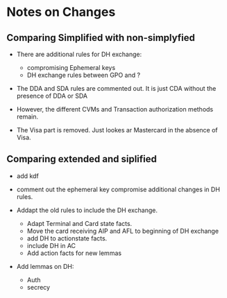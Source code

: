 # Notes on Changes

## Comparing Simplified with non-simplyfied

- There are additional rules for DH exchange:
    - compromising Ephemeral keys
    - DH exchange rules between GPO and ?

- The DDA and SDA rules are commented out. It is just CDA without the presence of DDA or SDA

- However, the different CVMs and Transaction authorization methods remain.

- The Visa part is removed. Just lookes ar Mastercard in the absence of Visa.


## Comparing extended and siplified

- add kdf

- comment out the ephemeral key compromise
additional changes in DH rules.

- Addapt the old rules to include the DH exchange.
    - Adapt Terminal and Card state facts.
    - Move the card receiving AIP and AFL to beginning of DH exchange
    - add DH to actionstate facts.
    - include DH in AC
    - Add action facts for new lemmas

- Add lemmas on DH:
    - Auth
    - secrecy